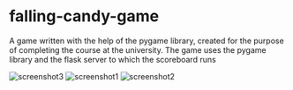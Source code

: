 # falling-candy-game

A game written with the help of the pygame library, created for the purpose of completing the course at the university.
The game uses the pygame library and the flask server to which the scoreboard runs

![screenshot3](https://user-images.githubusercontent.com/81749590/226351860-7959f256-2368-47fc-a61a-d997642e3c76.png)
![screenshot1](https://user-images.githubusercontent.com/81749590/226351885-31f9419f-b597-4e33-aca5-fad02650daa2.png)
![screenshot2](https://user-images.githubusercontent.com/81749590/226351904-ee7753c4-d535-4ee9-b133-d5d3b7ca5379.png)
